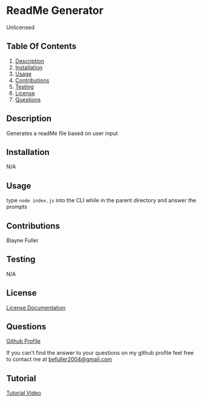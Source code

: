 
# ReadMe Generator
Unlicensed
## Table Of Contents
  1. [Description](#description)
  2. [Installation](#installation)
  3. [Usage](#usage)
  4. [Contributions](#contributions)
  5. [Testing](#testing)
  6. [License](#license)
  7. [Questions](#questions)

## Description 
Generates a readMe file based on user input

## Installation
N/A

## Usage
type `node index.js` into the CLI while in the parent directory and answer the prompts

## Contributions
Blayne Fuller

## Testing
N/A

## License
[License Documentation](https://choosealicense.com/no-permission/)

## Questions
[Github Profile](https://github.com/blayne-04)

If you can't find the answer to your questions on my github profile feel free to contact me at befuller2004@gmail.com

## Tutorial
[Tutorial Video](https://drive.google.com/file/d/1oh7VRA3jn2ZLMMCevLSAJ5Hf-e3pLnqS/view)
